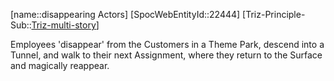 ﻿---
type: TrizExample
aliases:
- disappearing Actors
license: CC BY-SA 4.0
copyright: https://github.com/SpocWeb
IsDeleted: false
IsReadOnly: false
Confidential: public
tags: 
- Triz/Principle/Example
---
[name::disappearing Actors]
[SpocWebEntityId::22444]
[Triz-Principle-Sub::[Triz-multi-story](tech/Triz/Sub/Triz-multi-story.md)]

Employees &#x27;disappear&#x27; from the Customers in a Theme Park, descend into a Tunnel, and walk to their next Assignment, where they return to the Surface and magically reappear.